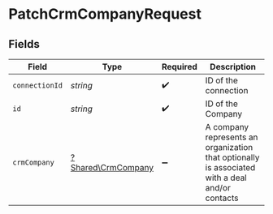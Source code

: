 # PatchCrmCompanyRequest


## Fields

| Field                                                                                          | Type                                                                                           | Required                                                                                       | Description                                                                                    |
| ---------------------------------------------------------------------------------------------- | ---------------------------------------------------------------------------------------------- | ---------------------------------------------------------------------------------------------- | ---------------------------------------------------------------------------------------------- |
| `connectionId`                                                                                 | *string*                                                                                       | :heavy_check_mark:                                                                             | ID of the connection                                                                           |
| `id`                                                                                           | *string*                                                                                       | :heavy_check_mark:                                                                             | ID of the Company                                                                              |
| `crmCompany`                                                                                   | [?Shared\CrmCompany](../../Models/Shared/CrmCompany.md)                                        | :heavy_minus_sign:                                                                             | A company represents an organization that optionally is associated with a deal and/or contacts |